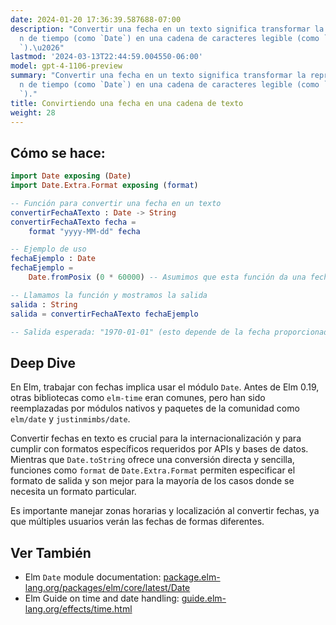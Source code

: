 ```yaml
---
date: 2024-01-20 17:36:39.587688-07:00
description: "Convertir una fecha en un texto significa transformar la representaci\xF3\
  n de tiempo (como `Date`) en una cadena de caracteres legible (como `\"2021-12-31\"\
  `).\u2026"
lastmod: '2024-03-13T22:44:59.004550-06:00'
model: gpt-4-1106-preview
summary: "Convertir una fecha en un texto significa transformar la representaci\xF3\
  n de tiempo (como `Date`) en una cadena de caracteres legible (como `\"2021-12-31\"\
  `)."
title: Convirtiendo una fecha en una cadena de texto
weight: 28
---
```


## Cómo se hace:
```Elm
import Date exposing (Date)
import Date.Extra.Format exposing (format)

-- Función para convertir una fecha en un texto
convertirFechaATexto : Date -> String
convertirFechaATexto fecha =
    format "yyyy-MM-dd" fecha

-- Ejemplo de uso
fechaEjemplo : Date
fechaEjemplo = 
    Date.fromPosix (0 * 60000) -- Asumimos que esta función da una fecha válida.

-- Llamamos la función y mostramos la salida
salida : String
salida = convertirFechaATexto fechaEjemplo

-- Salida esperada: "1970-01-01" (esto depende de la fecha proporcionada)
```

## Deep Dive
En Elm, trabajar con fechas implica usar el módulo `Date`. Antes de Elm 0.19, otras bibliotecas como `elm-time` eran comunes, pero han sido reemplazadas por módulos nativos y paquetes de la comunidad como `elm/date` y `justinmimbs/date`.

Convertir fechas en texto es crucial para la internacionalización y para cumplir con formatos específicos requeridos por APIs y bases de datos. Mientras que `Date.toString` ofrece una conversión directa y sencilla, funciones como `format` de `Date.Extra.Format` permiten especificar el formato de salida y son mejor para la mayoría de los casos donde se necesita un formato particular.

Es importante manejar zonas horarias y localización al convertir fechas, ya que múltiples usuarios verán las fechas de formas diferentes.

## Ver También
- Elm `Date` module documentation: [package.elm-lang.org/packages/elm/core/latest/Date](https://package.elm-lang.org/packages/elm/core/latest/Date)
- Elm Guide on time and date handling: [guide.elm-lang.org/effects/time.html](https://guide.elm-lang.org/effects/time.html)
